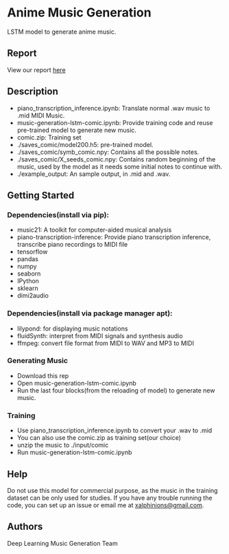 # Anime Music Generation

LSTM model to generate anime music.

## Report
View our report [here](Report.pdf)

## Description

* piano_transcription_inference.ipynb: Translate normal .wav music to .mid MIDI Music.
* music-generation-lstm-comic.ipynb: Provide training code and reuse pre-trained model to generate new music.
* comic.zip: Training set
* ./saves_comic/model200.h5: pre-trained model.
* ./saves_comic/symb_comic.npy: Contains all the possible notes.
* ./saves_comic/X_seeds_comic.npy: Contains random beginning of the music, used by the model as it needs some initial notes to continue with.
* ./example_output: An sample output, in .mid and .wav.
## Getting Started

### Dependencies(install via pip): 

* music21: A toolkit for computer-aided musical analysis
* piano-transcription-inference: Provide piano transcription inference, transcribe piano recordings to MIDI file
* tensorflow
* pandas
* numpy
* seaborn
* IPython
* sklearn
* dimi2audio

### Dependencies(install via package manager apt):
* lilypond: for displaying music notations
* fluidSynth: interpret from MIDI signals and synthesis audio
* ffmpeg: convert file format from MIDI to WAV and MP3 to MIDI


### Generating Music
* Download this rep
* Open music-generation-lstm-comic.ipynb
* Run the last four blocks(from the reloading of model) to generate new music.

### Training
* Use piano_transcription_inference.ipynb to convert your .wav to .mid
* You can also use the comic.zip as training set(our choice)
* unzip the music to ./input/comic
* Run music-generation-lstm-comic.ipynb

## Help

Do not use this model for commercial purpose, as the music in the training dataset can be only used for studies.
If you have any trouble running the code, you can set up an issue or email me at xalphinions@gmail.com.

## Authors

Deep Learning Music Generation Team
